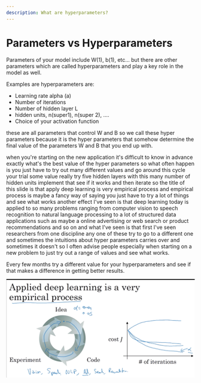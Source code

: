 ```yaml
---
description: What are hyperparameters?
---
```


# Parameters vs Hyperparameters

Parameters of your model include W\(1\), b\(1\), etc... but there are other parameters which are called hyperparameters and play a key role in the model as well.

Examples are hyperparameters are:

* Learning rate alpha \(a\)
* Number of iterations
* Number of hidden layer L
* hidden units, n\(super1\), n\(super 2\), ....
* Choice of your activation function

these are all parameters that control W and B so we call these hyper parameters because it is the hyper parameters that somehow determine the final value of the parameters W and B that you end up with.

when you're starting on the new application it's difficult to know in advance exactly what's the best value of the hyper parameters so what often happen is you just have to try out many different values and go around this cycle your trial some value really try five hidden layers with this many number of hidden units implement that see if it works and then iterate so the title of this slide is that apply deep learning is very empirical process and empirical process is maybe a fancy way of saying you just have to try a lot of things and see what works another effect I've seen is that deep learning today is applied to so many problems ranging from computer vision to speech recognition to natural language processing to a lot of structured data applications such as maybe a online advertising or web search or product recommendations and so on and what I've seen is that first I've seen researchers from one discipline any one of these try to go to a different one and sometimes the intuitions about hyper parameters carries over and sometimes it doesn't so I often advise people especially when starting on a new problem to just try out a range of values and see what works.

Every few months try a different value for your hyperparameters and see if that makes a difference in getting better results.

![](../../.gitbook/assets/image%20%287%29.png)



